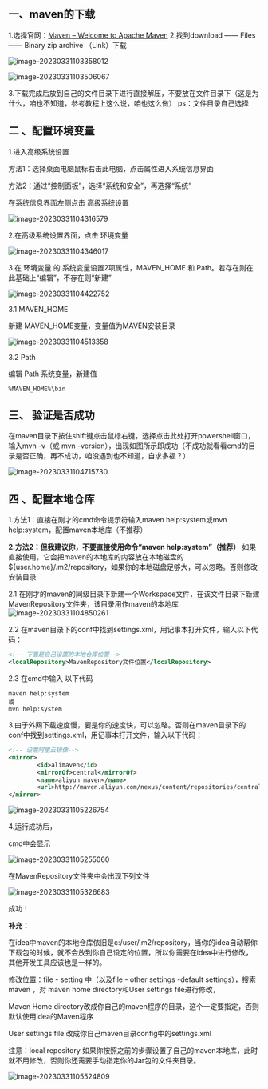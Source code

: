 ## 一、maven的下载

1.选择官网：[Maven – Welcome to Apache Maven](https://maven.apache.org/)
2.找到download  —— Files —— Binary zip archive （Link）下载

![image-20230331103358012](Maven下载及安装.assets/image-20230331103358012.png)

 ![image-20230331103506067](Maven下载及安装.assets/image-20230331103506067.png)

3.下载完成后放到自己的文件目录下进行直接解压，不要放在文件目录下（这是为什么，咱也不知道，参考教程上这么说，咱也这么做）
ps：文件目录自己选择

## 二 、配置环境变量

1.进入高级系统设置

方法1：选择桌面电脑鼠标右击此电脑，点击属性进入系统信息界面

方法2：通过“控制面板”，选择“系统和安全”，再选择“系统”

在系统信息界面左侧点击 高级系统设置

 ![image-20230331104316579](Maven下载及安装.assets/image-20230331104316579.png)



2.在高级系统设置界面，点击 环境变量

 ![image-20230331104346017](Maven下载及安装.assets/image-20230331104346017.png)

 

 3.在 环境变量 的 系统变量设置2项属性，MAVEN_HOME 和 Path。若存在则在此基础上“编辑”，不存在则“新建”

 ![image-20230331104422752](Maven下载及安装.assets/image-20230331104422752.png)



3.1 MAVEN_HOME

 新建 MAVEN_HOME变量，变量值为MAVEN安装目录

 ![image-20230331104513358](Maven下载及安装.assets/image-20230331104513358.png)



3.2  Path

 编辑 Path 系统变量，新建值 

```
%MAVEN_HOME%\bin
```

## 三、 验证是否成功 

在maven目录下按住shift键点击鼠标右键，选择点击此处打开powershell窗口，输入mvn -v（或 mvn -version），出现如图所示即成功（不成功就看看cmd的目录是否正确，再不成功，咱没遇到也不知道，自求多福？）

 ![image-20230331104715730](Maven下载及安装.assets/image-20230331104715730.png)



## 四 、配置本地仓库

1.方法1：直接在刚才的cmd命令提示符输入maven help:system或mvn help:system，配置maven本地库（不推荐）

**2.方法2：但我建议你，不要直接使用命令“maven help:system”（推荐）**
如果直接使用，它会把maven的本地库的内容放在本地磁盘的${user.home}/.m2/repository，如果你的本地磁盘足够大，可以忽略。否则修改安装目录

2.1 在刚才的maven的同级目录下新建一个Workspace文件，在该文件目录下新建MavenRepository文件夹，该目录用作maven的本地库
![image-20230331104850261](Maven下载及安装.assets/image-20230331104850261.png)

2.2 在maven目录下的conf中找到settings.xml，用记事本打开文件，输入以下代码：

```xml
<!-- 下面是自己设置的本地仓库位置-->
<localRepository>MavenRepository文件位置</localRepository>
```

2.3 在cmd中输入 以下代码

```
maven help:system
或
mvn help:system
```

3.由于外网下载速度慢，要是你的速度快，可以忽略。否则在maven目录下的conf中找到settings.xml，用记事本打开文件，输入以下代码：

```xml
<!-- 设置阿里云镜像-->
<mirror>
        <id>alimaven</id>
        <mirrorOf>central</mirrorOf>
        <name>aliyun maven</name>
        <url>http://maven.aliyun.com/nexus/content/repositories/central/</url>
</mirror>
```

 ![image-20230331105226754](Maven下载及安装.assets/image-20230331105226754.png)

 

4.运行成功后，

cmd中会显示

 ![image-20230331105255060](Maven下载及安装.assets/image-20230331105255060.png)

 

在MavenRepository文件夹中会出现下列文件

 ![image-20230331105326683](Maven下载及安装.assets/image-20230331105326683.png)

 成功！

 **补充：**

在idea中maven的本地仓库依旧是c:/user/.m2/repository，当你的idea自动帮你下载包的时候，就不会放到你自己设定的位置，所以你需要在idea中进行修改，其他开发工具应该也是一样的。

修改位置：file - setting 中（以及file - other settings -default settings），搜索maven ，对 maven home directory和User settings file进行修改，

Maven Home directory改成你自己的maven程序的目录，这个一定要指定，否则默认使用idea的Maven程序

User settings file 改成你自己maven目录config中的settings.xml

注意：local repository 如果你按照之前的步骤设置了自己的maven本地库，此时就不用修改，否则你还需要手动指定你的Jar包的文件夹目录。

![image-20230331105524809](Maven下载及安装.assets/image-20230331105524809.png)